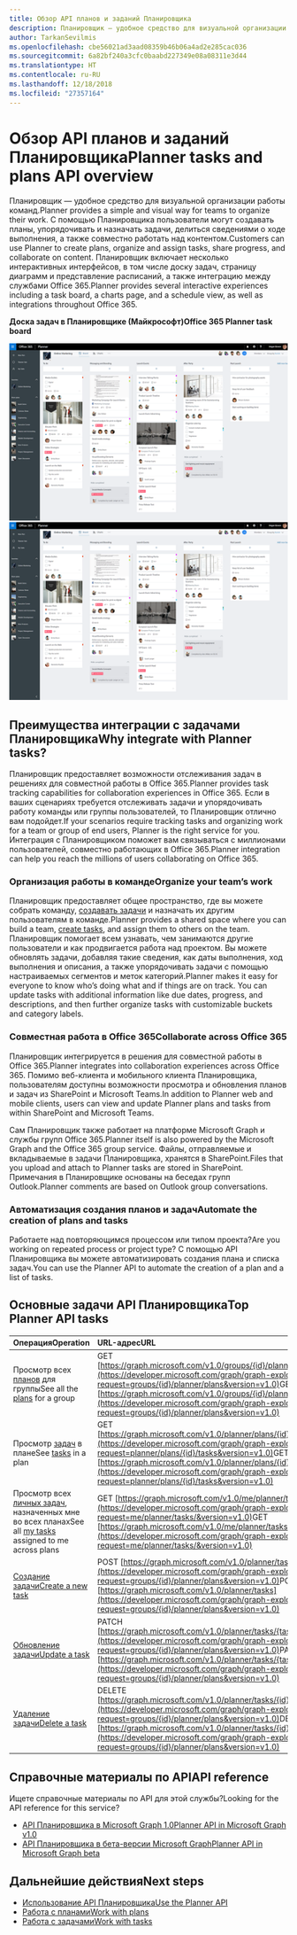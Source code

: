 ```yaml
---
title: Обзор API планов и заданий Планировщика
description: Планировщик — удобное средство для визуальной организации работы команд. С помощью Планировщика пользователи могут создавать планы, упорядочивать и назначать задачи, делиться сведениями о ходе выполнения, а также совместно работать над контентом.  Планировщик включает несколько интерактивных интерфейсов, в том числе доску задач, страницу диаграмм и представление расписаний, а также интеграцию между службами Office 365.
author: TarkanSevilmis
ms.openlocfilehash: cbe56021ad3aad08359b46b06a4ad2e285cac036
ms.sourcegitcommit: 6a82bf240a3cfc0baabd227349e08a08311e3d44
ms.translationtype: HT
ms.contentlocale: ru-RU
ms.lasthandoff: 12/18/2018
ms.locfileid: "27357164"
---
```

# <a name="planner-tasks-and-plans-api-overview"></a><span data-ttu-id="d45a6-105">Обзор API планов и заданий Планировщика</span><span class="sxs-lookup"><span data-stu-id="d45a6-105">Planner tasks and plans API overview</span></span>
<span data-ttu-id="d45a6-106">Планировщик — удобное средство для визуальной организации работы команд.</span><span class="sxs-lookup"><span data-stu-id="d45a6-106">Planner provides a simple and visual way for teams to organize their work.</span></span> <span data-ttu-id="d45a6-107">С помощью Планировщика пользователи могут создавать планы, упорядочивать и назначать задачи, делиться сведениями о ходе выполнения, а также совместно работать над контентом.</span><span class="sxs-lookup"><span data-stu-id="d45a6-107">Customers can use Planner to create plans, organize and assign tasks, share progress, and collaborate on content.</span></span>  <span data-ttu-id="d45a6-108">Планировщик включает несколько интерактивных интерфейсов, в том числе доску задач, страницу диаграмм и представление расписаний, а также интеграцию между службами Office 365.</span><span class="sxs-lookup"><span data-stu-id="d45a6-108">Planner provides several interactive experiences including a task board, a charts page, and a schedule view, as well as integrations throughout Office 365.</span></span>

<span data-ttu-id="d45a6-109">**Доска задач в Планировщике (Майкрософт)**</span><span class="sxs-lookup"><span data-stu-id="d45a6-109">**Office 365 Planner task board**</span></span>

<span data-ttu-id="d45a6-110">![Снимок экрана с доской задач Планировщика (Майкрософт)](images/plannerboard.png "Изображение доски Планировщика")</span><span class="sxs-lookup"><span data-stu-id="d45a6-110">![Screenshot of an Office 365 Planner task board](images/plannerboard.png "Image of Planner board")</span></span>


## <a name="why-integrate-with-planner-tasks"></a><span data-ttu-id="d45a6-111">Преимущества интеграции с задачами Планировщика</span><span class="sxs-lookup"><span data-stu-id="d45a6-111">Why integrate with Planner tasks?</span></span>
<span data-ttu-id="d45a6-112">Планировщик предоставляет возможности отслеживания задач в решениях для совместной работы в Office 365.</span><span class="sxs-lookup"><span data-stu-id="d45a6-112">Planner provides task tracking capabilities for collaboration experiences in Office 365.</span></span> <span data-ttu-id="d45a6-113">Если в ваших сценариях требуется отслеживать задачи и упорядочивать работу команды или группы пользователей, то Планировщик отлично вам подойдет.</span><span class="sxs-lookup"><span data-stu-id="d45a6-113">If your scenarios require tracking tasks and organizing work for a team or group of end users, Planner is the right service for you.</span></span> <span data-ttu-id="d45a6-114">Интеграция с Планировщиком поможет вам связываться с миллионами пользователей, совместно работающих в Office 365.</span><span class="sxs-lookup"><span data-stu-id="d45a6-114">Planner integration can help you reach the millions of users collaborating on Office 365.</span></span> 

### <a name="organize-your-teams-work"></a><span data-ttu-id="d45a6-115">Организация работы в команде</span><span class="sxs-lookup"><span data-stu-id="d45a6-115">Organize your team’s work</span></span>
<span data-ttu-id="d45a6-116">Планировщик предоставляет общее пространство, где вы можете собрать команду, [создавать задачи](/graph/api/planner-post-tasks?view=graph-rest-1.0) и назначать их другим пользователям в команде.</span><span class="sxs-lookup"><span data-stu-id="d45a6-116">Planner provides a shared space where you can build a team, [create tasks](/graph/api/planner-post-tasks?view=graph-rest-1.0), and assign them to others on the team.</span></span> <span data-ttu-id="d45a6-117">Планировщик помогает всем узнавать, чем занимаются другие пользователи и как продвигается работа над проектом. Вы можете обновлять задачи, добавляя такие сведения, как даты выполнения, ход выполнения и описания, а также упорядочивать задачи с помощью настраиваемых сегментов и меток категорий.</span><span class="sxs-lookup"><span data-stu-id="d45a6-117">Planner makes it easy for everyone to know who’s doing what and if things are on track. You can update tasks with additional information like due dates, progress, and descriptions, and then further organize tasks with customizable buckets and category labels.</span></span>   

### <a name="collaborate-across-office-365"></a><span data-ttu-id="d45a6-118">Совместная работа в Office 365</span><span class="sxs-lookup"><span data-stu-id="d45a6-118">Collaborate across Office 365</span></span>
<span data-ttu-id="d45a6-119">Планировщик интегрируется в решения для совместной работы в Office 365.</span><span class="sxs-lookup"><span data-stu-id="d45a6-119">Planner integrates into collaboration experiences across Office 365.</span></span> <span data-ttu-id="d45a6-120">Помимо веб-клиента и мобильного клиента Планировщика, пользователям доступны возможности просмотра и обновления планов и задач из SharePoint и Microsoft Teams.</span><span class="sxs-lookup"><span data-stu-id="d45a6-120">In addition to Planner web and mobile clients, users can view and update Planner plans and tasks from within SharePoint and Microsoft Teams.</span></span>  

<span data-ttu-id="d45a6-121">Сам Планировщик также работает на платформе Microsoft Graph и службы групп Office 365.</span><span class="sxs-lookup"><span data-stu-id="d45a6-121">Planner itself is also powered by the Microsoft Graph and the Office 365 group service.</span></span> <span data-ttu-id="d45a6-122">Файлы, отправляемые и вкладываемые в задачи Планировщика, хранятся в SharePoint.</span><span class="sxs-lookup"><span data-stu-id="d45a6-122">Files that you upload and attach to Planner tasks are stored in SharePoint.</span></span> <span data-ttu-id="d45a6-123">Примечания в Планировщике основаны на беседах групп Outlook.</span><span class="sxs-lookup"><span data-stu-id="d45a6-123">Planner comments are based on Outlook group conversations.</span></span>

<!-- Add image
Note: Put an image here showing the relationship between Planner and other things
-->

### <a name="automate-the-creation-of-plans-and-tasks"></a><span data-ttu-id="d45a6-124">Автоматизация создания планов и задач</span><span class="sxs-lookup"><span data-stu-id="d45a6-124">Automate the creation of plans and tasks</span></span>
<span data-ttu-id="d45a6-125">Работаете над повторяющимся процессом или типом проекта?</span><span class="sxs-lookup"><span data-stu-id="d45a6-125">Are you working on repeated process or project type?</span></span> <span data-ttu-id="d45a6-126">С помощью API Планировщика вы можете автоматизировать создания плана и списка задач.</span><span class="sxs-lookup"><span data-stu-id="d45a6-126">You can use the Planner API to automate the creation of a plan and a list of tasks.</span></span>  
 
## <a name="top-planner-api-tasks"></a><span data-ttu-id="d45a6-127">Основные задачи API Планировщика</span><span class="sxs-lookup"><span data-stu-id="d45a6-127">Top Planner API tasks</span></span>

|<span data-ttu-id="d45a6-128">Операция</span><span class="sxs-lookup"><span data-stu-id="d45a6-128">Operation</span></span>|<span data-ttu-id="d45a6-129">URL-адрес</span><span class="sxs-lookup"><span data-stu-id="d45a6-129">URL</span></span>|
|:--------|:--|
|<span data-ttu-id="d45a6-130">Просмотр всех [планов](/graph/api/resources/plannerplan?view=graph-rest-beta) для группы</span><span class="sxs-lookup"><span data-stu-id="d45a6-130">See all the [plans](/graph/api/resources/plannerplan?view=graph-rest-beta) for a group</span></span>|<span data-ttu-id="d45a6-131">GET [https://graph.microsoft.com/v1.0/groups/{id}/planner/plans](https://developer.microsoft.com/graph/graph-explorer?request=groups/{id}/planner/plans&version=v1.0)</span><span class="sxs-lookup"><span data-stu-id="d45a6-131">GET [https://graph.microsoft.com/v1.0/groups/{id}/planner/plans](https://developer.microsoft.com/graph/graph-explorer?request=groups/{id}/planner/plans&version=v1.0)</span></span>|
|<span data-ttu-id="d45a6-132">Просмотр [задач](/graph/api/resources/plannertask?view=graph-rest-beta) в плане</span><span class="sxs-lookup"><span data-stu-id="d45a6-132">See [tasks](/graph/api/resources/plannertask?view=graph-rest-beta) in a plan</span></span>|<span data-ttu-id="d45a6-133">GET [https://graph.microsoft.com/v1.0/planner/plans/{id}/tasks](https://developer.microsoft.com/graph/graph-explorer?request=planner/plans/{id}/tasks&version=v1.0)</span><span class="sxs-lookup"><span data-stu-id="d45a6-133">GET [https://graph.microsoft.com/v1.0/planner/plans/{id}/tasks](https://developer.microsoft.com/graph/graph-explorer?request=planner/plans/{id}/tasks&version=v1.0)</span></span>|
|<span data-ttu-id="d45a6-134">Просмотр всех [личных задач](/graph/api/planneruser-list-tasks?view=graph-rest-beta), назначенных мне во всех планах</span><span class="sxs-lookup"><span data-stu-id="d45a6-134">See all [my tasks](/graph/api/planneruser-list-tasks?view=graph-rest-beta) assigned to me across plans</span></span>|<span data-ttu-id="d45a6-135">GET [https://graph.microsoft.com/v1.0/me/planner/tasks/](https://developer.microsoft.com/graph/graph-explorer?request=me/planner/tasks/&version=v1.0)</span><span class="sxs-lookup"><span data-stu-id="d45a6-135">GET [https://graph.microsoft.com/v1.0/me/planner/tasks/](https://developer.microsoft.com/graph/graph-explorer?request=me/planner/tasks/&version=v1.0)</span></span>|
|[<span data-ttu-id="d45a6-136">Создание задачи</span><span class="sxs-lookup"><span data-stu-id="d45a6-136">Create a new task</span></span>](/graph/api/planner-post-tasks?view=graph-rest-1.0)|<span data-ttu-id="d45a6-137">POST [https://graph.microsoft.com/v1.0/planner/tasks](https://developer.microsoft.com/graph/graph-explorer?request=groups/{id}/planner/plans&version=v1.0)</span><span class="sxs-lookup"><span data-stu-id="d45a6-137">POST [https://graph.microsoft.com/v1.0/planner/tasks](https://developer.microsoft.com/graph/graph-explorer?request=groups/{id}/planner/plans&version=v1.0)</span></span>|
|[<span data-ttu-id="d45a6-138">Обновление задачи</span><span class="sxs-lookup"><span data-stu-id="d45a6-138">Update a task</span></span>](/graph/api/plannertask-update?view=graph-rest-1.0)|<span data-ttu-id="d45a6-139">PATCH [https://graph.microsoft.com/v1.0/planner/tasks/{task-id}](https://developer.microsoft.com/graph/graph-explorer?request=groups/{id}/planner/plans&version=v1.0)</span><span class="sxs-lookup"><span data-stu-id="d45a6-139">PATCH [https://graph.microsoft.com/v1.0/planner/tasks/{task-id}](https://developer.microsoft.com/graph/graph-explorer?request=groups/{id}/planner/plans&version=v1.0)</span></span>|
|[<span data-ttu-id="d45a6-140">Удаление задачи</span><span class="sxs-lookup"><span data-stu-id="d45a6-140">Delete a task</span></span>](/graph/api/plannertask-delete?view=graph-rest-1.0)|<span data-ttu-id="d45a6-141">DELETE [https://graph.microsoft.com/v1.0/planner/tasks/{id}](https://developer.microsoft.com/graph/graph-explorer?request=groups/{id}/planner/plans&version=v1.0)</span><span class="sxs-lookup"><span data-stu-id="d45a6-141">DELETE [https://graph.microsoft.com/v1.0/planner/tasks/{id}](https://developer.microsoft.com/graph/graph-explorer?request=groups/{id}/planner/plans&version=v1.0)</span></span>|

## <a name="api-reference"></a><span data-ttu-id="d45a6-142">Справочные материалы по API</span><span class="sxs-lookup"><span data-stu-id="d45a6-142">API reference</span></span>
<span data-ttu-id="d45a6-143">Ищете справочные материалы по API для этой службы?</span><span class="sxs-lookup"><span data-stu-id="d45a6-143">Looking for the API reference for this service?</span></span>

- [<span data-ttu-id="d45a6-144">API Планировщика в Microsoft Graph 1.0</span><span class="sxs-lookup"><span data-stu-id="d45a6-144">Planner API in Microsoft Graph v1.0</span></span>](/graph/api/resources/planner-overview?view=graph-rest-1.0)
- [<span data-ttu-id="d45a6-145">API Планировщика в бета-версии Microsoft Graph</span><span class="sxs-lookup"><span data-stu-id="d45a6-145">Planner API in Microsoft Graph beta</span></span>](/graph/api/resources/planner-overview?view=graph-rest-beta)


## <a name="next-steps"></a><span data-ttu-id="d45a6-146">Дальнейшие действия</span><span class="sxs-lookup"><span data-stu-id="d45a6-146">Next steps</span></span>

- [<span data-ttu-id="d45a6-147">Использование API Планировщика</span><span class="sxs-lookup"><span data-stu-id="d45a6-147">Use the Planner API</span></span>](/graph/api/resources/planner-overview?view=graph-rest-1.0)
- [<span data-ttu-id="d45a6-148">Работа с планами</span><span class="sxs-lookup"><span data-stu-id="d45a6-148">Work with plans</span></span>](/graph/api/resources/planner-overview?view=graph-rest-1.0#plans)
- [<span data-ttu-id="d45a6-149">Работа с задачами</span><span class="sxs-lookup"><span data-stu-id="d45a6-149">Work with tasks</span></span>](/graph/api/resources/planner-overview?view=graph-rest-1.0#tasks)
